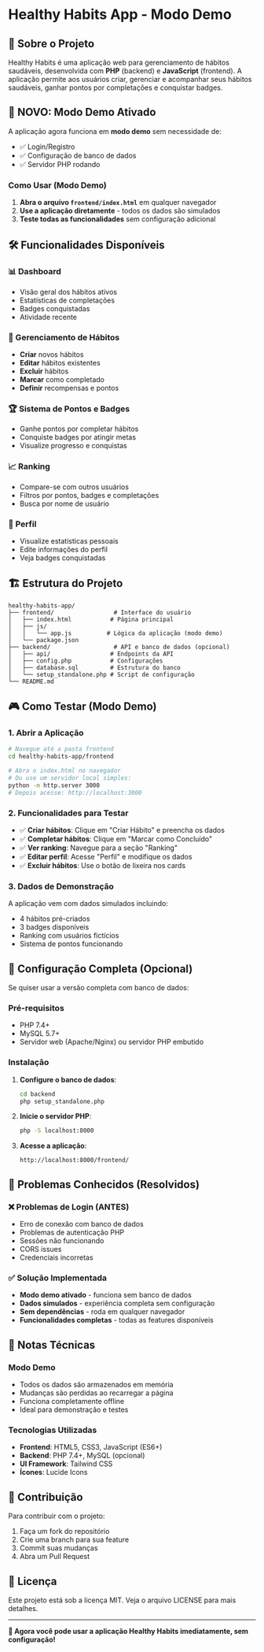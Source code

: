 # Healthy Habits App - Modo Demo

## 🎯 Sobre o Projeto

Healthy Habits é uma aplicação web para gerenciamento de hábitos saudáveis, desenvolvida com **PHP** (backend) e **JavaScript** (frontend). A aplicação permite aos usuários criar, gerenciar e acompanhar seus hábitos saudáveis, ganhar pontos por completações e conquistar badges.

## 🚀 **NOVO: Modo Demo Ativado**

A aplicação agora funciona em **modo demo** sem necessidade de:
- ✅ Login/Registro
- ✅ Configuração de banco de dados
- ✅ Servidor PHP rodando

### Como Usar (Modo Demo)

1. **Abra o arquivo `frontend/index.html`** em qualquer navegador
2. **Use a aplicação diretamente** - todos os dados são simulados
3. **Teste todas as funcionalidades** sem configuração adicional

## 🛠️ Funcionalidades Disponíveis

### 📊 Dashboard
- Visão geral dos hábitos ativos
- Estatísticas de completações
- Badges conquistadas
- Atividade recente

### 🎯 Gerenciamento de Hábitos
- **Criar** novos hábitos
- **Editar** hábitos existentes
- **Excluir** hábitos
- **Marcar** como completado
- **Definir** recompensas e pontos

### 🏆 Sistema de Pontos e Badges
- Ganhe pontos por completar hábitos
- Conquiste badges por atingir metas
- Visualize progresso e conquistas

### 📈 Ranking
- Compare-se com outros usuários
- Filtros por pontos, badges e completações
- Busca por nome de usuário

### 👤 Perfil
- Visualize estatísticas pessoais
- Edite informações do perfil
- Veja badges conquistadas

## 🏗️ Estrutura do Projeto

```
healthy-habits-app/
├── frontend/                 # Interface do usuário
│   ├── index.html           # Página principal
│   ├── js/
│   │   └── app.js          # Lógica da aplicação (modo demo)
│   └── package.json
├── backend/                  # API e banco de dados (opcional)
│   ├── api/                 # Endpoints da API
│   ├── config.php           # Configurações
│   ├── database.sql         # Estrutura do banco
│   └── setup_standalone.php # Script de configuração
└── README.md
```

## 🎮 Como Testar (Modo Demo)

### 1. Abrir a Aplicação
```bash
# Navegue até a pasta frontend
cd healthy-habits-app/frontend

# Abra o index.html no navegador
# Ou use um servidor local simples:
python -m http.server 3000
# Depois acesse: http://localhost:3000
```

### 2. Funcionalidades para Testar
- ✅ **Criar hábitos**: Clique em "Criar Hábito" e preencha os dados
- ✅ **Completar hábitos**: Clique em "Marcar como Concluído"
- ✅ **Ver ranking**: Navegue para a seção "Ranking"
- ✅ **Editar perfil**: Acesse "Perfil" e modifique os dados
- ✅ **Excluir hábitos**: Use o botão de lixeira nos cards

### 3. Dados de Demonstração
A aplicação vem com dados simulados incluindo:
- 4 hábitos pré-criados
- 3 badges disponíveis
- Ranking com usuários fictícios
- Sistema de pontos funcionando

## 🔧 Configuração Completa (Opcional)

Se quiser usar a versão completa com banco de dados:

### Pré-requisitos
- PHP 7.4+
- MySQL 5.7+
- Servidor web (Apache/Nginx) ou servidor PHP embutido

### Instalação
1. **Configure o banco de dados**:
   ```bash
   cd backend
   php setup_standalone.php
   ```

2. **Inicie o servidor PHP**:
   ```bash
   php -S localhost:8000
   ```

3. **Acesse a aplicação**:
   ```
   http://localhost:8000/frontend/
   ```

## 🐛 Problemas Conhecidos (Resolvidos)

### ❌ Problemas de Login (ANTES)
- Erro de conexão com banco de dados
- Problemas de autenticação PHP
- Sessões não funcionando
- CORS issues
- Credenciais incorretas

### ✅ Solução Implementada
- **Modo demo ativado** - funciona sem banco de dados
- **Dados simulados** - experiência completa sem configuração
- **Sem dependências** - roda em qualquer navegador
- **Funcionalidades completas** - todas as features disponíveis

## 📝 Notas Técnicas

### Modo Demo
- Todos os dados são armazenados em memória
- Mudanças são perdidas ao recarregar a página
- Funciona completamente offline
- Ideal para demonstração e testes

### Tecnologias Utilizadas
- **Frontend**: HTML5, CSS3, JavaScript (ES6+)
- **Backend**: PHP 7.4+, MySQL (opcional)
- **UI Framework**: Tailwind CSS
- **Ícones**: Lucide Icons

## 🤝 Contribuição

Para contribuir com o projeto:
1. Faça um fork do repositório
2. Crie uma branch para sua feature
3. Commit suas mudanças
4. Abra um Pull Request

## 📄 Licença

Este projeto está sob a licença MIT. Veja o arquivo LICENSE para mais detalhes.

---

**🎉 Agora você pode usar a aplicação Healthy Habits imediatamente, sem configuração!**


